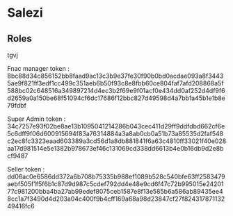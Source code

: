# Salezi

## Roles
tgvj

Fnac manager token :
8bc88d34c856152bb8faad9ac13c3b9e37fe30f90b0bd0acdae093a8f34435ae9f821ff3edf1cc499c351aeb6b50f93c8e8fbb60ce804faf7afd208868a5f588bc02c648516a349897214d4ec3b2f69e9f01acf0e434dd0af252d4df9f6d2659a0a150be68f51094cf6dc17686f12bbc827d49598d4a7bb1a45b1e1b8e79fdbf

Super Admin token :
34c7257e93f02be8ae13b1095041214286b043cec411d29ff9ddfdbd662cf6e5c6dff9f06d600915694f83a76314884a3a8ab0cb0a51b73a85535d2faf548c2ec8fc3323eaad603389a3cd56d1a8db881841f6a63c4810ff33021f40e028aa17d981514e5e1382b978673ef46c131069cd338dd6613b4e0b16db9d2e8bcf9487

Seller token :
dd06ac0e6586dd372a6b708b75335b988ef1089b528c540bfe63ff2583479aebf505f1f5f6b1c87d9d987c5cdef792dd4e48e9cd6f47c72b995015e2420177c981200bba4ba27ab99edef8075ceb1587e8f13e585b6a586ab89435ee48cc1a7f3490d4d203a04c400f9b4cff169a68a98d23847cf27f82431787113249416fc6
